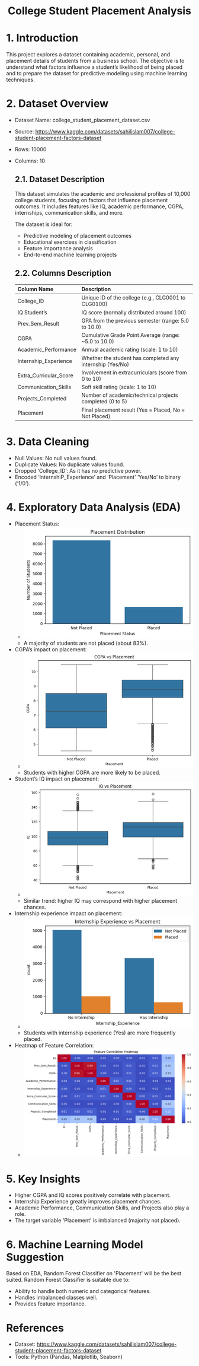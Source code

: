 # <center> College Student Placement Analysis <center>

# 1. Introduction

This project explores a dataset containing academic, personal, and placement details of students from a business school. The objective is to understand what factors influence a student’s likelihood of being placed and to prepare the dataset for predictive modeling using machine learning techniques.

# 2. Dataset Overview

- Dataset Name: college_student_placement_dataset.csv
- Source: https://www.kaggle.com/datasets/sahilislam007/college-student-placement-factors-dataset 
- Rows: 10000
- Columns: 10

    ## 2.1. Dataset Description

    This dataset simulates the academic and professional profiles of 10,000 college students, focusing on factors that influence placement outcomes. It includes features like IQ, academic performance, CGPA, internships, communication skills, and more.

    The dataset is ideal for:
    - Predictive modeling of placement outcomes
    - Educational exercises in classification
    - Feature importance analysis
    - End-to-end machine learning projects

    ## 2.2. Columns Description

    | Column Name | Description |
    | :------- | :------- |
    | College_ID | Unique ID of the college (e.g., CLG0001 to CLG0100) |
    | IQ	Student’s | IQ score (normally distributed around 100) |
    | Prev_Sem_Result | GPA from the previous semester (range: 5.0 to 10.0) |
    | CGPA | Cumulative Grade Point Average (range: ~5.0 to 10.0) |
    | Academic_Performance | Annual academic rating (scale: 1 to 10) |
    | Internship_Experience | Whether the student has completed any internship (Yes/No) |
    | Extra_Curricular_Score | Involvement in extracurriculars (score from 0 to 10) |
    | Communication_Skills | Soft skill rating (scale: 1 to 10) |
    | Projects_Completed | Number of academic/technical projects completed (0 to 5) |
    | Placement | Final placement result (Yes = Placed, No = Not Placed) |

# 3. Data Cleaning

- Null Values: No null values found.
- Duplicate Values: No duplicate values found.
- Dropped ‘College_ID’: As it has no predictive power.
- Encoded ‘InternshiP_Experience’ and ‘Placement’ ‘Yes/No’ to binary (‘1/0’).

# 4. Exploratory Data Analysis (EDA)

- Placement Status:
    - ![Placement Distribution Graph](images/placement_distribution_graph.png "Placement Distribution Graph")
    - A majority of students are not placed (about 83%).
- CGPA’s impact on placement:
    - ![CGPA vs Placement Graph](images/cgpa_vs_placement.png "CGPA vs Placement Graph")
    - Students with higher CGPA are more likely to be placed.
- Student’s IQ impact on placement:
    - ![IQ vs Placement Graph](images/iq_vs_placement.png "IQ vs Placement Graph")
    - Similar trend: higher IQ may correspond with higher placement chances.
- Internship experience impact on placement:
    - ![Internship Experience vs Placement Graph](images/intership_vs_placement.png "Internship Experience vs Placement Graph")
    - Students with internship experience (Yes) are more frequently placed.
- Heatmap of Feature Correlation:
    - ![Heatmap of Feature Correlation](images/heatmap.png "Heatmap of Feature Correlation")

# 5. Key Insights

- Higher CGPA and IQ scores positively correlate with placement.
- Internship Experience greatly improves placement chances.
- Academic Performance, Communication Skills, and Projects also play a role.
- The target variable 'Placement' is imbalanced (majority not placed).

# 6. Machine Learning Model Suggestion

Based on EDA, Random Forest Classifier on 'Placement' will be the best suited. Random Forest Classifier is suitable due to:

- Ability to handle both numeric and categorical features.
- Handles imbalanced classes well.
- Provides feature importance.

# References

- Dataset: https://www.kaggle.com/datasets/sahilislam007/college-student-placement-factors-dataset
- Tools: Python (Pandas, Matplotlib, Seaborn)
